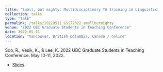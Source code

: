 ```yaml
---
title: "Small, but mighty: Multidisciplinary TA training in Linguistics"
collection: talks
type: "Talk"
permalink: /talks/20220511_GSiT2022_smallbutmighty
venue: "2022 UBC Graduate Students in Teaching Conference"
date: 2022-05-11
location: "Vancouver, British Columbia, Canada / online"
---
```


Soo, R., Vesik, K., & Lee, K. 2022 UBC Graduate Students in Teaching Conference. May 10-11, 2022.

 - [Slides](../files/Soo_etal_2022_GSiT_slides.pdf)

